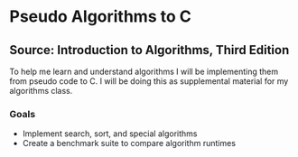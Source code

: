 # Pseudo Algorithms to C

## Source: Introduction to Algorithms, Third Edition

To help me learn and understand algorithms I will be implementing them from
pseudo code to C. I will be doing this as supplemental material for my
algorithms class.

### Goals

* Implement search, sort, and special algorithms
* Create a benchmark suite to compare algorithm runtimes
